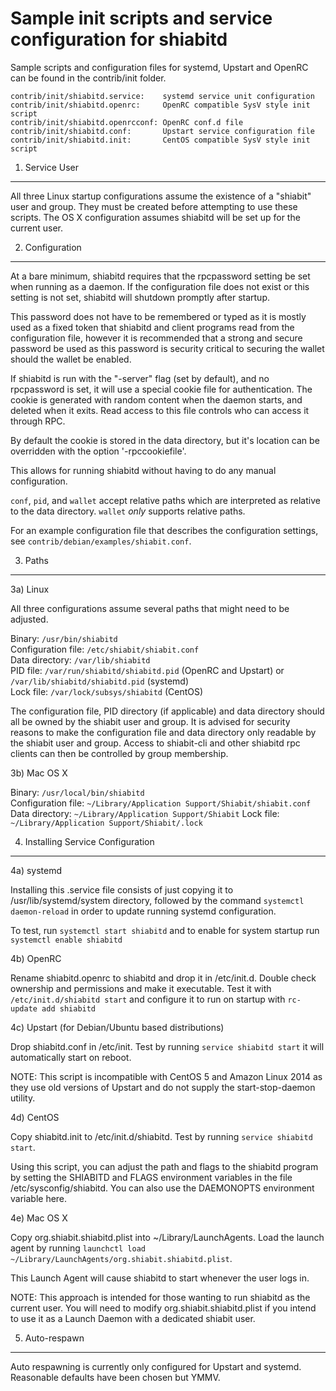 Sample init scripts and service configuration for shiabitd
==========================================================

Sample scripts and configuration files for systemd, Upstart and OpenRC
can be found in the contrib/init folder.

    contrib/init/shiabitd.service:    systemd service unit configuration
    contrib/init/shiabitd.openrc:     OpenRC compatible SysV style init script
    contrib/init/shiabitd.openrcconf: OpenRC conf.d file
    contrib/init/shiabitd.conf:       Upstart service configuration file
    contrib/init/shiabitd.init:       CentOS compatible SysV style init script

1. Service User
---------------------------------

All three Linux startup configurations assume the existence of a "shiabit" user
and group.  They must be created before attempting to use these scripts.
The OS X configuration assumes shiabitd will be set up for the current user.

2. Configuration
---------------------------------

At a bare minimum, shiabitd requires that the rpcpassword setting be set
when running as a daemon.  If the configuration file does not exist or this
setting is not set, shiabitd will shutdown promptly after startup.

This password does not have to be remembered or typed as it is mostly used
as a fixed token that shiabitd and client programs read from the configuration
file, however it is recommended that a strong and secure password be used
as this password is security critical to securing the wallet should the
wallet be enabled.

If shiabitd is run with the "-server" flag (set by default), and no rpcpassword is set,
it will use a special cookie file for authentication. The cookie is generated with random
content when the daemon starts, and deleted when it exits. Read access to this file
controls who can access it through RPC.

By default the cookie is stored in the data directory, but it's location can be overridden
with the option '-rpccookiefile'.

This allows for running shiabitd without having to do any manual configuration.

`conf`, `pid`, and `wallet` accept relative paths which are interpreted as
relative to the data directory. `wallet` *only* supports relative paths.

For an example configuration file that describes the configuration settings,
see `contrib/debian/examples/shiabit.conf`.

3. Paths
---------------------------------

3a) Linux

All three configurations assume several paths that might need to be adjusted.

Binary:              `/usr/bin/shiabitd`  
Configuration file:  `/etc/shiabit/shiabit.conf`  
Data directory:      `/var/lib/shiabitd`  
PID file:            `/var/run/shiabitd/shiabitd.pid` (OpenRC and Upstart) or `/var/lib/shiabitd/shiabitd.pid` (systemd)  
Lock file:           `/var/lock/subsys/shiabitd` (CentOS)  

The configuration file, PID directory (if applicable) and data directory
should all be owned by the shiabit user and group.  It is advised for security
reasons to make the configuration file and data directory only readable by the
shiabit user and group.  Access to shiabit-cli and other shiabitd rpc clients
can then be controlled by group membership.

3b) Mac OS X

Binary:              `/usr/local/bin/shiabitd`  
Configuration file:  `~/Library/Application Support/Shiabit/shiabit.conf`  
Data directory:      `~/Library/Application Support/Shiabit`
Lock file:           `~/Library/Application Support/Shiabit/.lock`

4. Installing Service Configuration
-----------------------------------

4a) systemd

Installing this .service file consists of just copying it to
/usr/lib/systemd/system directory, followed by the command
`systemctl daemon-reload` in order to update running systemd configuration.

To test, run `systemctl start shiabitd` and to enable for system startup run
`systemctl enable shiabitd`

4b) OpenRC

Rename shiabitd.openrc to shiabitd and drop it in /etc/init.d.  Double
check ownership and permissions and make it executable.  Test it with
`/etc/init.d/shiabitd start` and configure it to run on startup with
`rc-update add shiabitd`

4c) Upstart (for Debian/Ubuntu based distributions)

Drop shiabitd.conf in /etc/init.  Test by running `service shiabitd start`
it will automatically start on reboot.

NOTE: This script is incompatible with CentOS 5 and Amazon Linux 2014 as they
use old versions of Upstart and do not supply the start-stop-daemon utility.

4d) CentOS

Copy shiabitd.init to /etc/init.d/shiabitd. Test by running `service shiabitd start`.

Using this script, you can adjust the path and flags to the shiabitd program by
setting the SHIABITD and FLAGS environment variables in the file
/etc/sysconfig/shiabitd. You can also use the DAEMONOPTS environment variable here.

4e) Mac OS X

Copy org.shiabit.shiabitd.plist into ~/Library/LaunchAgents. Load the launch agent by
running `launchctl load ~/Library/LaunchAgents/org.shiabit.shiabitd.plist`.

This Launch Agent will cause shiabitd to start whenever the user logs in.

NOTE: This approach is intended for those wanting to run shiabitd as the current user.
You will need to modify org.shiabit.shiabitd.plist if you intend to use it as a
Launch Daemon with a dedicated shiabit user.

5. Auto-respawn
-----------------------------------

Auto respawning is currently only configured for Upstart and systemd.
Reasonable defaults have been chosen but YMMV.

